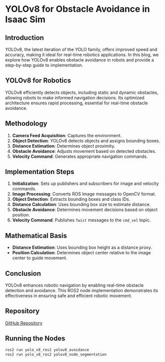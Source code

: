 # YOLOv8 for Obstacle Avoidance in Isaac Sim

## Introduction
YOLOv8, the latest iteration of the YOLO family, offers improved speed and accuracy, making it ideal for real-time robotics applications. In this blog, we explore how YOLOv8 enables obstacle avoidance in robots and provide a step-by-step guide to implementation.

## YOLOv8 for Robotics
YOLOv8 efficiently detects objects, including static and dynamic obstacles, allowing robots to make informed navigation decisions. Its optimized architecture ensures rapid processing, essential for real-time obstacle avoidance.

## Methodology
1. **Camera Feed Acquisition**: Captures the environment.
2. **Object Detection**: YOLOv8 detects objects and assigns bounding boxes.
3. **Distance Estimation**: Determines object proximity.
4. **Obstacle Avoidance**: Adjusts movement based on detected obstacles.
5. **Velocity Command**: Generates appropriate navigation commands.

## Implementation Steps
1. **Initialization**: Sets up publishers and subscribers for image and velocity commands.
2. **Image Processing**: Converts ROS Image messages to OpenCV format.
3. **Object Detection**: Extracts bounding boxes and class IDs.
4. **Distance Calculation**: Uses bounding box size to estimate distance.
5. **Obstacle Avoidance**: Determines movement decisions based on object position.
6. **Velocity Command**: Publishes `Twist` messages to the `cmd_vel` topic.

## Mathematical Basis
- **Distance Estimation**: Uses bounding box height as a distance proxy.
- **Position Calculation**: Determines object center relative to the image center to guide movement.

## Conclusion
YOLOv8 enhances robotic navigation by enabling real-time obstacle detection and avoidance. This ROS2 node implementation demonstrates its effectiveness in ensuring safe and efficient robotic movement.

## Repository
[GitHub Repository](git@github.com:kabilankb/yolo_v8_ros2.git)

## Running the Nodes
```bash
ros2 run yolo_v8_ros2 yolov8_avoidance
ros2 run yolo_v8_ros2 yolov8_node_segmentation
```

